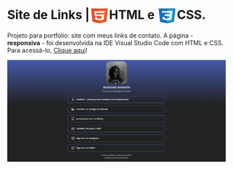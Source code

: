 # Site de Links |<img align="center" alt="Amanda-HTML" height="35" width="45" src="https://raw.githubusercontent.com/devicons/devicon/master/icons/html5/html5-original.svg">HTML e <img align="center" alt="Amanda-CSS" height="35" width="45" src="https://raw.githubusercontent.com/devicons/devicon/master/icons/css3/css3-original.svg">CSS.

Projeto para portfólio: site com meus links de contato. A página - <strong>responsiva</strong> - foi desenvolvida na IDE Visual Studio Code com HTML e CSS. <br>
Para acessá-lo, <a href="https://amandavsadev.github.io/site-de-links/"> Clique aqui</a>!</li>

<img align="center" alt="Projeto" src="site.png">
